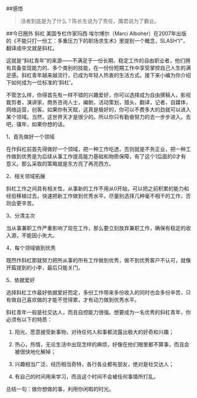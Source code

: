 ##感悟
> 活者到底是为了什么？陈长生说为了责任，魔君说为了霸业。

##今日圈外 斜杠
美国专栏作家玛西·埃尔博尔（Marci Alboher）在2007年出版的《不能只打一份工：多重压力下的职场求生术》里提到一个概念，SLASH“/”，翻译成中文就是斜杠。

这就是“斜杠青年”的来源——不满足于一份长期、稳定工作的自由职业者，他们拥有具备变现能力的、多个类别的技能，在一份份短期工作中享受掌控自己人生的满足感。斜杠青年越来越流行，已成为年轻人热衷的生活方式。接下来小编为你介绍下如何成为一位标准的'斜杠'。

不管怎么样，你得首先有一样不错的兴趣爱好，你可以选择成为自由撰稿人，影视裁剪者，演讲家，商务咨询人士，编剧，活动策划，猎头，翻译，记者，自媒体，网络运营，创客。如果你有天赋，这真是极好的，你可以不费多大的劲就可以进入某个领域。当然，这世界天才是很少的。所以你只有勤奋努力的去一步步进入。去吧，骚年，如果你想的话。

1、首先做好一个领域

在作斜杠前首先得做好一个领域，把一种工作吃透，否则就是不务正业，把一种工作做到优秀是为后续从事工作提高能力基础和物质保障，有了这个1后面的0才有意义。那么采取的策略就是东方亮了再亮西方。

2、相关领域拓展

斜杠工作之间具有相关性，从事新的工作不用从0开始，可以把之前积累的能力和经验移植过去，快速把新工作做到优秀水平。尽量别选择几种毫不相干的工作，否则会更辛苦。

3、分清主次

当从事兼职工作严重影响了现在工作，那么要立刻放弃兼职工作，确保有稳定的收入源，不能因小失大。

4、每个领域做到优秀

既然作斜杠那就努力把所从事的所有工作做到优秀，做不到优秀客户不认可，就像开篇提到的小李，最后只能关门。

5、依据爱好

选择斜杠工作最好依据爱好而定，多份工作带来多份收入的同时也会多份辛苦，只有做自己喜欢做的才能不觉得累，才有动力做到优秀水平。

斜杠青年一般是社交达人，而且自控能力很强。想要成为一名优秀的斜杠青年，你必须有以下的特质：

1. 阳光、愿意接受新事物，对待任何人和事都流露出极大的好奇和兴趣；

2. 热心，热情，无论生活中出现怎样的麻烦，好像在他们眼里都不算事，而且会被很快地化解掉；

3. 兴趣相当广泛、经历相当奇特，各行各业都有朋友，绝对是社交达人；

4. 有自己的时间用来学习，而且这个时间不会被任何事情所打乱。

总结一句：做你想做的事，利用你闲暇的时光。
